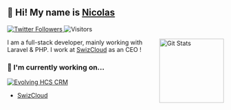 ## 🥷 Hi! My name is [Nicolas](https://twitter.com/baud_nicolas)

<p>
  <a href="https://twitter.com/baud_nicolas">
    <img alt="Twitter Followers" src="https://img.shields.io/twitter/follow/baud_nicolas?style=for-the-badge&logo=twitter&color=00ACEE">
  </a>
  <img alt="Visitors" src="https://estruyf-github.azurewebsites.net/api/VisitorHit?user=nicolasbaud&repo=github-visitors-badge&countColorcountColor&countColor=blue">
</p>

<a href="https://github.com/bezhanSalleh"><img alt="Git Stats" src="https://github-readme-stats-bezhansalleh.vercel.app/api?username=nicolasbaud&show_icons=true&count_private=true" align="right" height="150" /></a>


I am a full-stack developer, mainly working with Laravel & PHP. I work at [SwizCloud](https://swizcloud.fr) as an CEO !

### 🔭 I'm currently working on...
[![Evolving HCS CRM](https://github-readme-stats-bezhansalleh.vercel.app/api/pin/?username=nicolasbaud&repo=crm)](https://github.com/nicolasbaud/crm)
- [SwizCloud](https://swizcloud.fr)
